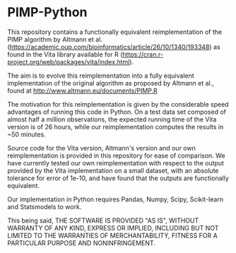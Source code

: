 # PIMP-Python
This repository contains a functionally equivalent reimplementation of the PIMP algorithm by Altmann et al. (https://academic.oup.com/bioinformatics/article/26/10/1340/193348) as found in the Vita library available for R (https://cran.r-project.org/web/packages/vita/index.html). 

The aim is to evolve this reimplementation into a fully equivalent implementation of the original algorithm as proposed by Altmann et al., found at http://www.altmann.eu/documents/PIMP.R

The motivation for this reimplementation is given by the considerable speed advantages of running this code in Python. On a test data set composed of almost half a million observations, the expected running time of the Vita version is of 26 hours, while our reimplementation computes the results in ~50 minutes. 

Source code for the Vita version, Altmann's version and our own reimplementation is provided in this repository for ease of comparison. We have currently tested our own reimplementation with respect to the output provided by the Vita implementation on a small dataset, with an absolute tolerance for error of 1e-10, and have found that the outputs are functionally equivalent.

Our implementation in Python requires Pandas, Numpy, Scipy, Scikit-learn and Statsmodels to work.

This being said, THE SOFTWARE IS PROVIDED "AS IS", WITHOUT WARRANTY OF ANY KIND, EXPRESS OR IMPLIED, INCLUDING BUT NOT LIMITED TO THE WARRANTIES OF MERCHANTABILITY, FITNESS FOR A PARTICULAR PURPOSE AND NONINFRINGEMENT.
